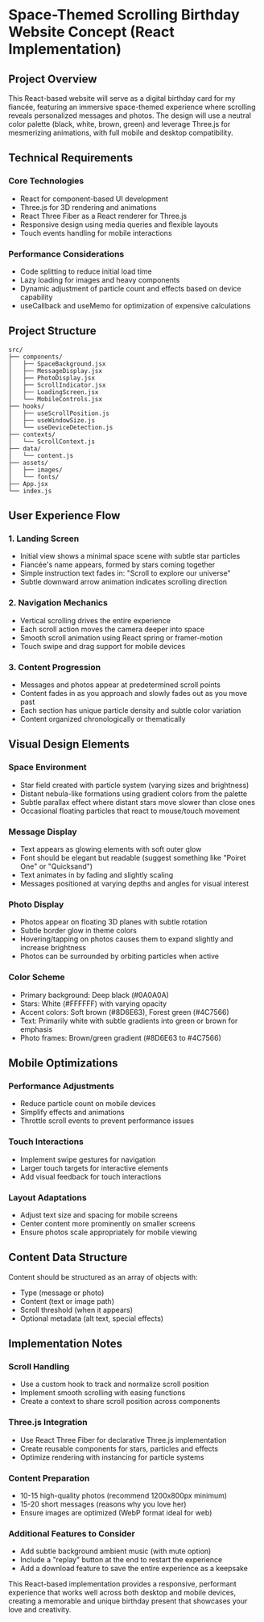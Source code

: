 # Space-Themed Scrolling Birthday Website Concept (React Implementation)

## Project Overview

This React-based website will serve as a digital birthday card for my fiancée, featuring an immersive space-themed experience where scrolling reveals personalized messages and photos. The design will use a neutral color palette (black, white, brown, green) and leverage Three.js for mesmerizing animations, with full mobile and desktop compatibility.

## Technical Requirements

### Core Technologies

- React for component-based UI development
- Three.js for 3D rendering and animations
- React Three Fiber as a React renderer for Three.js
- Responsive design using media queries and flexible layouts
- Touch events handling for mobile interactions

### Performance Considerations

- Code splitting to reduce initial load time
- Lazy loading for images and heavy components
- Dynamic adjustment of particle count and effects based on device capability
- useCallback and useMemo for optimization of expensive calculations

## Project Structure

```
src/
├── components/
│   ├── SpaceBackground.jsx
│   ├── MessageDisplay.jsx
│   ├── PhotoDisplay.jsx
│   ├── ScrollIndicator.jsx
│   ├── LoadingScreen.jsx
│   └── MobileControls.jsx
├── hooks/
│   ├── useScrollPosition.js
│   ├── useWindowSize.js
│   └── useDeviceDetection.js
├── contexts/
│   └── ScrollContext.js
├── data/
│   └── content.js
├── assets/
│   ├── images/
│   └── fonts/
├── App.jsx
└── index.js
```

## User Experience Flow

### 1. Landing Screen

- Initial view shows a minimal space scene with subtle star particles
- Fiancée's name appears, formed by stars coming together
- Simple instruction text fades in: "Scroll to explore our universe"
- Subtle downward arrow animation indicates scrolling direction

### 2. Navigation Mechanics

- Vertical scrolling drives the entire experience
- Each scroll action moves the camera deeper into space
- Smooth scroll animation using React spring or framer-motion
- Touch swipe and drag support for mobile devices

### 3. Content Progression

- Messages and photos appear at predetermined scroll points
- Content fades in as you approach and slowly fades out as you move past
- Each section has unique particle density and subtle color variation
- Content organized chronologically or thematically

## Visual Design Elements

### Space Environment

- Star field created with particle system (varying sizes and brightness)
- Distant nebula-like formations using gradient colors from the palette
- Subtle parallax effect where distant stars move slower than close ones
- Occasional floating particles that react to mouse/touch movement

### Message Display

- Text appears as glowing elements with soft outer glow
- Font should be elegant but readable (suggest something like "Poiret One" or "Quicksand")
- Text animates in by fading and slightly scaling
- Messages positioned at varying depths and angles for visual interest

### Photo Display

- Photos appear on floating 3D planes with subtle rotation
- Subtle border glow in theme colors
- Hovering/tapping on photos causes them to expand slightly and increase brightness
- Photos can be surrounded by orbiting particles when active

### Color Scheme

- Primary background: Deep black (#0A0A0A)
- Stars: White (#FFFFFF) with varying opacity
- Accent colors: Soft brown (#8D6E63), Forest green (#4C7566)
- Text: Primarily white with subtle gradients into green or brown for emphasis
- Photo frames: Brown/green gradient (#8D6E63 to #4C7566)

## Mobile Optimizations

### Performance Adjustments

- Reduce particle count on mobile devices
- Simplify effects and animations
- Throttle scroll events to prevent performance issues

### Touch Interactions

- Implement swipe gestures for navigation
- Larger touch targets for interactive elements
- Add visual feedback for touch interactions

### Layout Adaptations

- Adjust text size and spacing for mobile screens
- Center content more prominently on smaller screens
- Ensure photos scale appropriately for mobile viewing

## Content Data Structure

Content should be structured as an array of objects with:

- Type (message or photo)
- Content (text or image path)
- Scroll threshold (when it appears)
- Optional metadata (alt text, special effects)

## Implementation Notes

### Scroll Handling

- Use a custom hook to track and normalize scroll position
- Implement smooth scrolling with easing functions
- Create a context to share scroll position across components

### Three.js Integration

- Use React Three Fiber for declarative Three.js implementation
- Create reusable components for stars, particles and effects
- Optimize rendering with instancing for particle systems

### Content Preparation

- 10-15 high-quality photos (recommend 1200x800px minimum)
- 15-20 short messages (reasons why you love her)
- Ensure images are optimized (WebP format ideal for web)

### Additional Features to Consider

- Add subtle background ambient music (with mute option)
- Include a "replay" button at the end to restart the experience
- Add a download feature to save the entire experience as a keepsake

This React-based implementation provides a responsive, performant experience that works well across both desktop and mobile devices, creating a memorable and unique birthday present that showcases your love and creativity.
